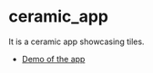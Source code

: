 # ceramic_app

It is a ceramic app showcasing tiles.

- [Demo of the app](https://github.com/RiddhiDaftary/ceramic_app/blob/main/ceramic_app_video.mp4)
